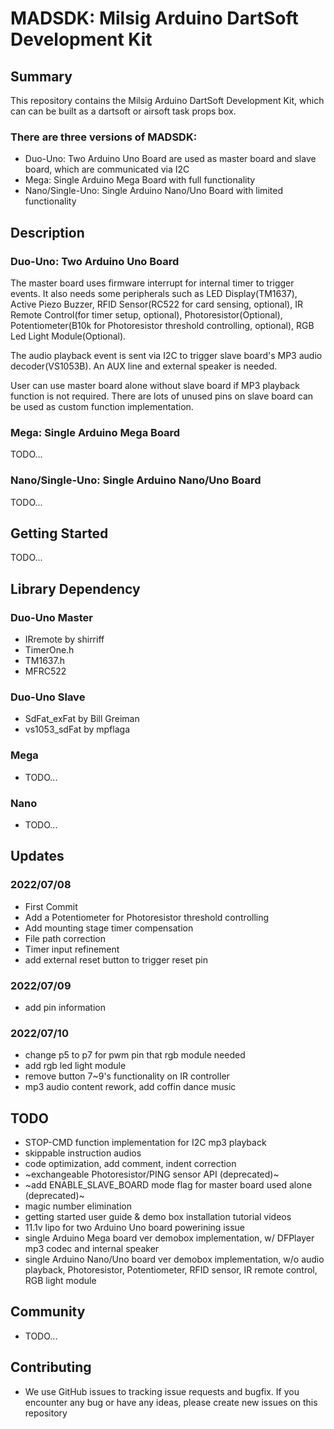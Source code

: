 # MADSDK: Milsig Arduino DartSoft Development Kit

## Summary
This repository contains the Milsig Arduino DartSoft Development Kit, which can can be built as a dartsoft or airsoft task props box. 

### There are three versions of MADSDK: 
* Duo-Uno: Two Arduino Uno Board are used as master board and slave board, which are communicated via I2C
* Mega: Single Arduino Mega Board with full functionality
* Nano/Single-Uno: Single Arduino Nano/Uno Board with limited functionality

## Description
### Duo-Uno: Two Arduino Uno Board
The master board uses firmware interrupt for internal timer to trigger events. It also needs some peripherals such as LED Display(TM1637), Active Piezo Buzzer, RFID Sensor(RC522 for card sensing, optional), IR Remote Control(for timer setup, optional), Photoresistor(Optional), Potentiometer(B10k for Photoresistor threshold controlling, optional), RGB Led Light Module(Optional).

The audio playback event is sent via I2C to trigger slave board's MP3 audio decoder(VS1053B). An AUX line and external speaker is needed. 

User can use master board alone without slave board if MP3 playback function is not required. There are lots of unused pins on slave board can be used as custom function implementation.

### Mega: Single Arduino Mega Board
TODO...

### Nano/Single-Uno: Single Arduino Nano/Uno Board
TODO...

## Getting Started
TODO...

## Library Dependency
### Duo-Uno Master
* IRremote by shirriff
* TimerOne.h
* TM1637.h
* MFRC522
### Duo-Uno Slave
* SdFat_exFat by Bill Greiman
* vs1053_sdFat by mpflaga

### Mega
* TODO...

### Nano
* TODO...


## Updates
### 2022/07/08
* First Commit
* Add a Potentiometer for Photoresistor threshold controlling
* Add mounting stage timer compensation
* File path correction
* Timer input refinement
* add external reset button to trigger reset pin
### 2022/07/09
* add pin information
### 2022/07/10
* change p5 to p7 for pwm pin that rgb module needed
* add rgb led light module
* remove button 7~9's functionality on IR controller
* mp3 audio content rework, add coffin dance music


## TODO
* STOP-CMD function implementation for I2C mp3 playback
* skippable instruction audios
* code optimization, add comment, indent correction
* ~exchangeable Photoresistor/PING sensor API (deprecated)~
* ~add ENABLE_SLAVE_BOARD mode flag for master board used alone (deprecated)~
* magic number elimination
* getting started user guide & demo box installation tutorial videos
* 11.1v lipo for two Arduino Uno board powerining issue
* single Arduino Mega board ver demobox implementation, w/ DFPlayer mp3 codec and internal speaker
* single Arduino Nano/Uno board ver demobox implementation, w/o audio playback, Photoresistor, Potentiometer, RFID sensor, IR remote control, RGB light module


## Community
* TODO...

## Contributing
* We use GitHub issues to tracking issue requests and bugfix. If you encounter any bug or have any ideas, please create new issues on this repository
